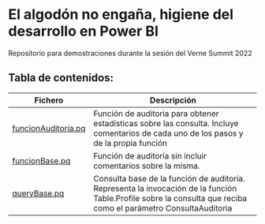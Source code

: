 # El algodón no engaña, higiene del desarrollo en Power BI
Repositorio para demostraciones durante la sesión del Verne Summit 2022

## Tabla de contenidos:

Fichero  | Descripción
-------- | -----------
[funcionAuditoria.pq](https://github.com/l2aFa/verneSummitAlgodon/blob/main/funcionAuditoria.pq) | Función de auditoria para obtener estadísticas sobre las consulta. Incluye comentarios de cada uno de los pasos y de la propia función
[funcionBase.pq](https://github.com/l2aFa/verneSummitAlgodon/blob/main/funcionBase.pq) | Función de auditoría sin incluir comentarios sobre la misma.
[queryBase.pq](https://github.com/l2aFa/verneSummitAlgodon/blob/main/queryBase.pq) | Consulta base de la función de auditoría. Representa la invocación de la función Table.Profile sobre la consulta que reciba como el parámetro ConsultaAuditoria
